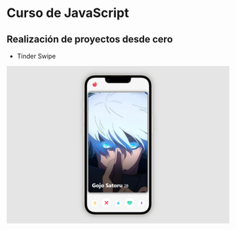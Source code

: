 # Curso de JavaScript

## Realización de proyectos desde cero

- Tinder Swipe

![Tinder Swipe Screenshot](image.png)